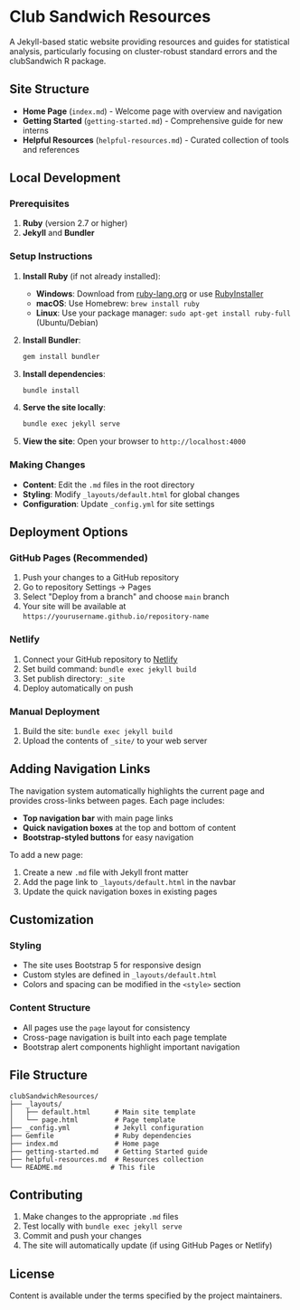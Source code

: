 # Club Sandwich Resources

A Jekyll-based static website providing resources and guides for statistical analysis, particularly focusing on cluster-robust standard errors and the clubSandwich R package.

## Site Structure

- **Home Page** (`index.md`) - Welcome page with overview and navigation
- **Getting Started** (`getting-started.md`) - Comprehensive guide for new interns
- **Helpful Resources** (`helpful-resources.md`) - Curated collection of tools and references

## Local Development

### Prerequisites

1. **Ruby** (version 2.7 or higher)
2. **Jekyll** and **Bundler**

### Setup Instructions

1. **Install Ruby** (if not already installed):
   - **Windows**: Download from [ruby-lang.org](https://www.ruby-lang.org/en/downloads/) or use [RubyInstaller](https://rubyinstaller.org/)
   - **macOS**: Use Homebrew: `brew install ruby`
   - **Linux**: Use your package manager: `sudo apt-get install ruby-full` (Ubuntu/Debian)

2. **Install Bundler**:
   ```bash
   gem install bundler
   ```

3. **Install dependencies**:
   ```bash
   bundle install
   ```

4. **Serve the site locally**:
   ```bash
   bundle exec jekyll serve
   ```

5. **View the site**: Open your browser to `http://localhost:4000`

### Making Changes

- **Content**: Edit the `.md` files in the root directory
- **Styling**: Modify `_layouts/default.html` for global changes
- **Configuration**: Update `_config.yml` for site settings

## Deployment Options

### GitHub Pages (Recommended)

1. Push your changes to a GitHub repository
2. Go to repository Settings → Pages
3. Select "Deploy from a branch" and choose `main` branch
4. Your site will be available at `https://yourusername.github.io/repository-name`

### Netlify

1. Connect your GitHub repository to [Netlify](https://netlify.com)
2. Set build command: `bundle exec jekyll build`
3. Set publish directory: `_site`
4. Deploy automatically on push

### Manual Deployment

1. Build the site: `bundle exec jekyll build`
2. Upload the contents of `_site/` to your web server

## Adding Navigation Links

The navigation system automatically highlights the current page and provides cross-links between pages. Each page includes:

- **Top navigation bar** with main page links
- **Quick navigation boxes** at the top and bottom of content
- **Bootstrap-styled buttons** for easy navigation

To add a new page:

1. Create a new `.md` file with Jekyll front matter
2. Add the page link to `_layouts/default.html` in the navbar
3. Update the quick navigation boxes in existing pages

## Customization

### Styling
- The site uses Bootstrap 5 for responsive design
- Custom styles are defined in `_layouts/default.html`
- Colors and spacing can be modified in the `<style>` section

### Content Structure
- All pages use the `page` layout for consistency
- Cross-page navigation is built into each page template
- Bootstrap alert components highlight important navigation

## File Structure

```
clubSandwichResources/
├── _layouts/
│   ├── default.html      # Main site template
│   └── page.html         # Page template
├── _config.yml           # Jekyll configuration
├── Gemfile               # Ruby dependencies
├── index.md              # Home page
├── getting-started.md    # Getting Started guide
├── helpful-resources.md  # Resources collection
└── README.md            # This file
```

## Contributing

1. Make changes to the appropriate `.md` files
2. Test locally with `bundle exec jekyll serve`
3. Commit and push your changes
4. The site will automatically update (if using GitHub Pages or Netlify)

## License

Content is available under the terms specified by the project maintainers.
